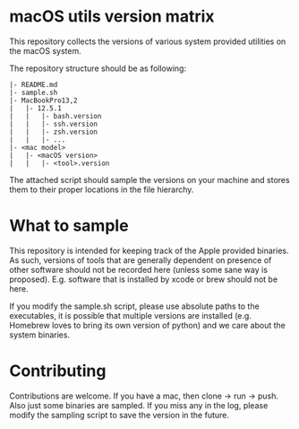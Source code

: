 # macOS utils version matrix

This repository collects the versions of various system provided utilities on
the macOS system.

The repository structure should be as following:

```
|- README.md
|- sample.sh
|- MacBookPro13,2
|	|- 12.5.1
|	|	|- bash.version
|	|	|- ssh.version
|	|	|- zsh.version
|	|	|- ...
|- <mac model>
|	|- <macOS version>
|	|	|- <tool>.version
```

The attached script should sample the versions on your machine and stores them
to their proper locations in the file hierarchy.

# What to sample

This repository is intended for keeping track of the Apple provided binaries.
As such, versions of tools that are generally dependent on presence of other
software should not be recorded here (unless some sane way is proposed). 
E.g. software that is installed by xcode or brew should not be here.

If you modify the sample.sh script, please use absolute paths to the executables,
it is possible that multiple versions are installed (e.g. Homebrew loves to 
bring its own version of python) and we care about the system binaries.

# Contributing

Contributions are welcome. If you have a mac, then clone -> run -> push.
Also just some binaries are sampled. If you miss any in the log, please modify
the sampling script to save the version in the future.


